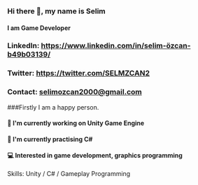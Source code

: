 ### Hi there 👋, my name is Selim
#### I am Game Developer




### Linkedln: https://www.linkedin.com/in/selim-özcan-b49b03139/
### Twitter: https://twitter.com/SELMZCAN2
### Contact: selimozcan2000@gmail.com


###Firstly
I am a happy person.


#### 🔭 I'm currently working on Unity Game Engine
#### 🌱 I'm currently practising C#
#### 💻 Interested in game development, graphics programming

Skills: Unity / C# / Gameplay Programming
